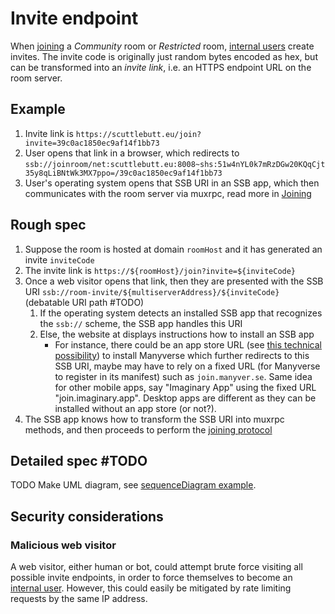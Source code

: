 # Invite endpoint

When [joining](Joining.md) a *Community* room or *Restricted* room, [internal users](../Stakeholders/Internal%20user.md) create invites. The invite code is originally just random bytes encoded as hex, but can be transformed into an *invite link*, i.e. an HTTPS endpoint URL on the room server.

## Example

1. Invite link is `https://scuttlebutt.eu/join?invite=39c0ac1850ec9af14f1bb73`
1. User opens that link in a browser, which redirects to `ssb://joinroom/net:scuttlebutt.eu:8008~shs:51w4nYL0k7mRzDGw20KQqCjt35y8qLiBNtWk3MX7ppo=/39c0ac1850ec9af14f1bb73`
1. User's operating system opens that SSB URI in an SSB app, which then communicates with the room server via muxrpc, read more in [Joining](Joining.md)

## Rough spec

1. Suppose the room is hosted at domain `roomHost` and it has generated an invite `inviteCode`
1. The invite link is `https://${roomHost}/join?invite=${inviteCode}`
1. Once a web visitor opens that link, then they are presented with the SSB URI `ssb://room-invite/${multiserverAddress}/${inviteCode}` (debatable URI path #TODO)
    1. If the operating system detects an installed SSB app that recognizes the `ssb://` scheme, the SSB app handles this URI
	1. Else, the website at displays instructions how to install an SSB app
	    - For instance, there could be an app store URL (see [this technical possibility](https://stackoverflow.com/questions/28744167/android-deep-linking-use-the-same-link-for-the-app-and-the-play-store)) to install Manyverse which further redirects to this SSB URI, maybe may have to rely on a fixed URL (for Manyverse to register in its manifest) such as `join.manyver.se`. Same idea for other mobile apps, say "Imaginary App" using the fixed URL "join.imaginary.app". Desktop apps are different as they can be installed without an app store (or not?).
1. The SSB app knows how to transform the SSB URI into muxrpc methods, and then proceeds to perform the [joining protocol](Joining.md)

## Detailed spec #TODO

TODO Make UML diagram, see [sequenceDiagram example](../Misc/sequenceDiagram%20example.md).

## Security considerations

### Malicious web visitor

A web visitor, either human or bot, could attempt brute force visiting all possible invite endpoints, in order to force themselves to become an [internal user](../Stakeholders/Internal%20user.md). However, this could easily be mitigated by rate limiting requests by the same IP address.
